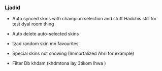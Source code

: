### Ljadid

- Auto synced skins with champion selection and stuff Hadchis still for test dyal room thing
- Auto delete auto-selected skins
- tzad random skin mn favourites 

- Special skins not showing (Immortalized Ahri for example)
- Filter Db khdam (khdmtona lay 3tikom lhwa )